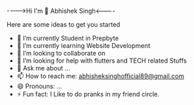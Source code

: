 ---->Hi  I'm 👋 Abhishek Singh<----


Here are some ideas to get you started

- 🔭 I’m currently Student in Prepbyte
- 🌱 I’m currently learning Website Development
- 👯 I’m looking to collaborate on 
- 🤔 I’m looking for help with flutters and TECH related Stuffs
- 💬 Ask me about ...
- 📫 How to reach me: abhisheksinghofficial89@gmail.com
- 😄 Pronouns: ...
- ⚡ Fun fact: I Like to do pranks in my friend circle.

